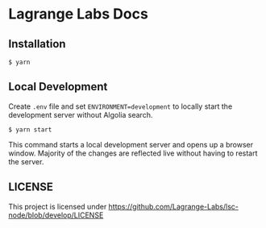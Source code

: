 # Lagrange Labs Docs

## Installation

```
$ yarn
```

## Local Development

Create `.env` file and set `ENVIRONMENT=development` to locally start the development server without Algolia search. 

```
$ yarn start
```

This command starts a local development server and opens up a browser window. Majority of the changes are reflected live without having to restart the server.

## LICENSE

This project is licensed under https://github.com/Lagrange-Labs/lsc-node/blob/develop/LICENSE
